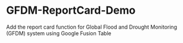 # GFDM-ReportCard-Demo
Add the report card function for Global Flood and Drought Monitoring (GFDM) system using Google Fusion Table
